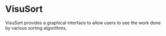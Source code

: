 # VisuSort
VisuSort provides a graphical interface to allow users to see the work done by various sorting algorithms,

